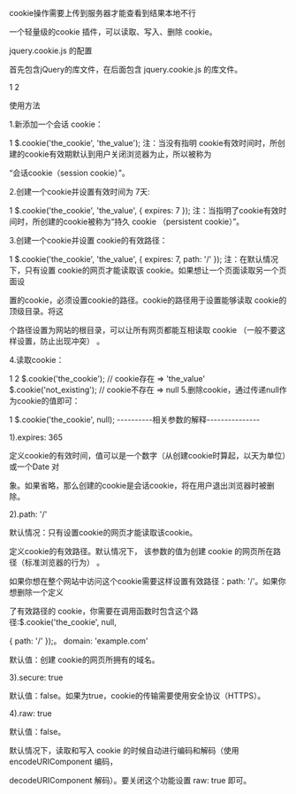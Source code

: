 cookie操作需要上传到服务器才能查看到结果本地不行

一个轻量级的cookie 插件，可以读取、写入、删除 cookie。 

jquery.cookie.js 的配置 

首先包含jQuery的库文件，在后面包含 jquery.cookie.js 的库文件。 

1
2
<script type="text/javascript" src="js/jquery-1.6.2.min.js"></script> 
<script type="text/javascript" src="js/jquery.cookie.js"></script>
使用方法 

1.新添加一个会话 cookie： 

1
$.cookie('the_cookie', 'the_value');
注：当没有指明 cookie有效时间时，所创建的cookie有效期默认到用户关闭浏览器为止，所以被称为 

“会话cookie（session cookie）”。 

2.创建一个cookie并设置有效时间为 7天: 

1
$.cookie('the_cookie', 'the_value', { expires: 7 });
注：当指明了cookie有效时间时，所创建的cookie被称为“持久 cookie （persistent cookie）”。 

3.创建一个cookie并设置 cookie的有效路径： 

1
$.cookie('the_cookie', 'the_value', { expires: 7, path: '/' });
注：在默认情况下，只有设置 cookie的网页才能读取该 cookie。如果想让一个页面读取另一个页面设 

置的cookie，必须设置cookie的路径。cookie的路径用于设置能够读取 cookie的顶级目录。将这 

个路径设置为网站的根目录，可以让所有网页都能互相读取 cookie （一般不要这样设置，防止出现冲突） 。 

4.读取cookie： 

1
2
$.cookie('the_cookie'); // cookie存在 => 'the_value' 
$.cookie('not_existing'); // cookie不存在 => null
5.删除cookie，通过传递null作为cookie的值即可： 

1
$.cookie('the_cookie', null);
----------相关参数的解释--------------- 

1).expires: 365 

定义cookie的有效时间，值可以是一个数字（从创建cookie时算起，以天为单位）或一个Date 对 

象。如果省略，那么创建的cookie是会话cookie，将在用户退出浏览器时被删除。 

2).path: '/' 

默认情况：只有设置cookie的网页才能读取该cookie。 

定义cookie的有效路径。默认情况下， 该参数的值为创建 cookie 的网页所在路径（标准浏览器的行为） 。 

如果你想在整个网站中访问这个cookie需要这样设置有效路径：path: '/'。如果你想删除一个定义 

了有效路径的 cookie，你需要在调用函数时包含这个路径:$.cookie('the_cookie', null, 

{ path: '/' });。 domain: 'example.com' 

默认值：创建 cookie的网页所拥有的域名。 

3).secure: true 

默认值：false。如果为true，cookie的传输需要使用安全协议（HTTPS）。 

4).raw: true 

默认值：false。 

默认情况下，读取和写入 cookie 的时候自动进行编码和解码（使用encodeURIComponent 编码， 

decodeURIComponent 解码）。要关闭这个功能设置 raw: true 即可。